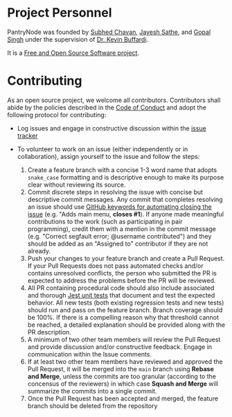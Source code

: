 # Project Personnel

PantryNode was founded by [Subhed Chavan](https://github.com/subhed), [Jayesh Sathe](https://github.com/Jayesh-sathe), and [Gopal Singh](https://github.com/gopalsingh112) under the supervision of [Dr. Kevin Buffardi](https://github.com/kbuffardi).

It is a [Free and Open Source Software project](LICENSE).

# Contributing

As an open source project, we welcome all contributors. Contributors shall abide by the policies described in the [Code of Conduct](Code_of_Conduct.md) and adopt the following protocol for contributing:

* Log issues and engage in constructive discussion within the [issue tracker](/Issues)
* To volunteer to work on an issue (either independently or in collaboration), assign yourself to the issue and follow the steps:

    1. Create a feature branch with a concise 1-3 word name that adopts `snake_case` formatting and is descriptive enough to make its purpose clear without reviewing its source.
    2. Commit discrete steps in resolving the issue with concise but descriptive commit messages. Any commit that completes resolving an issue should use [GitHub keywords for automating closing the issue](https://docs.github.com/en/issues/tracking-your-work-with-issues/linking-a-pull-request-to-an-issue) (e.g. "Adds main menu, **closes #1**). If anyone made meaningful contributions to the work (such as participating in pair programming), credit them with a mention in the commit message (e.g. "Correct segfault error; @username contributed") and they should be added as an "Assigned to" contributor if they are not already.
    3. Push your changes to your feature branch and create a Pull Request. If your Pull Requests does not pass automated checks and/or contains unresolved conflicts, the person who submitted the PR is expected to address the problems before the PR will be reviewed.
    4. All PR containing procedural code should also include associated and thorough [Jest unit tests](https://jestjs.io/) that document and test the expected behavior. All new tests (both existing regression tests and new tests) should run and pass on the feature branch. Branch coverage should be 100\%. If there is a compelling reason why that threshold cannot be reached, a detailed explanation should be provided along with the PR description.
    5. A minimum of two other team members will review the Pull Request and provide discussion and/or constructive feedback. Engage in communication within the Issue comments.
    6. If at least two other team members have reviewed and approved the Pull Request, it will be merged into the `main` branch using **Rebase and Merge**, unless the commits are too granular (according to the concensus of the reviewers) in which case **Squash and Merge** will summarize the commits into a single commit.
    7. Once the Pull Request has been accepted and merged, the feature branch should be deleted from the repository